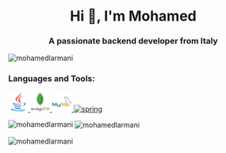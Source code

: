 <h1 align="center">Hi 👋, I'm Mohamed</h1>
<h3 align="center">A passionate backend developer from Italy</h3>

<p align="left"> <img src="https://komarev.com/ghpvc/?username=mohamedlarmani&label=Profile%20views&color=0e75b6&style=flat" alt="mohamedlarmani" /> </p>

<p align="left">
</p>

<h3 align="left">Languages and Tools:</h3>
<p align="left"> <a href="https://www.java.com" target="_blank" rel="noreferrer"> <img src="https://raw.githubusercontent.com/devicons/devicon/master/icons/java/java-original.svg" alt="java" width="40" height="40"/> </a> <a href="https://www.mongodb.com/" target="_blank" rel="noreferrer"> <img src="https://raw.githubusercontent.com/devicons/devicon/master/icons/mongodb/mongodb-original-wordmark.svg" alt="mongodb" width="40" height="40"/> </a> <a href="https://www.mysql.com/" target="_blank" rel="noreferrer"> <img src="https://raw.githubusercontent.com/devicons/devicon/master/icons/mysql/mysql-original-wordmark.svg" alt="mysql" width="40" height="40"/> </a> <a href="https://spring.io/" target="_blank" rel="noreferrer"> <img src="https://www.vectorlogo.zone/logos/springio/springio-icon.svg" alt="spring" width="40" height="40"/> </a> </p>

<p><img align="left" src="https://github-readme-stats.vercel.app/api/top-langs?username=mohamedlarmani&show_icons=true&locale=en&layout=compact" alt="mohamedlarmani" /></p>

<p>&nbsp;<img align="center" src="https://github-readme-stats.vercel.app/api?username=mohamedlarmani&show_icons=true&locale=en" alt="mohamedlarmani" /></p>

<p><img align="center" src="https://github-readme-streak-stats.herokuapp.com/?user=mohamedlarmani&" alt="mohamedlarmani" /></p>
